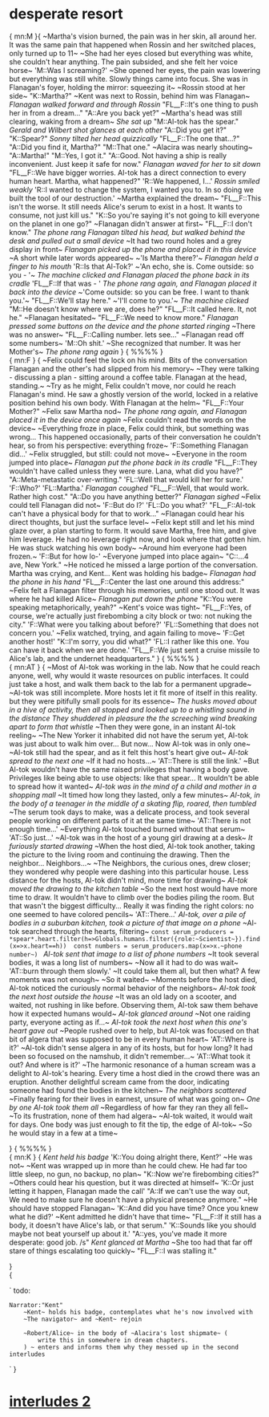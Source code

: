 # desperate resort

{
mn:M
}{
~Martha's vision burned, the pain was in her skin, all around her.
It was the same pain that happened when Rossin and her switched places, only turned up to 11~
~She had her eyes closed but everything was white, she couldn't hear anything. 
The pain subsided, and she felt her voice horse~
'M::Was I screaming?'
~She opened her eyes, the pain was lowering but everything was still white.
Slowly things came into focus.
She was in Flanagan's foyer, holding the mirror: squeezing it~
~Rossin stood at her side~
"K::Martha?"
~Kent was next to Rossin, behind him was Flanagan~
*Flanagan walked forward and through Rossin*
"FL__F::It's one thing to push her in from a dream..."
"A::Are you back yet?"
~Martha's head was still clearing, waking from a dream~
*She sat up*
"M::Al-tok has the spear."
*Gerald and Wilbert shot glances at each other*
"A::Did you get it?"
"K::Spear?"
*Sonny tilted her head quizzically*
"FL__F::The one that...?"
"A::Did you find it, Martha?"
"M::That one."
~Alacira was nearly shouting~
"A::Martha!"
"M::Yes, I got it."
"A::Good. 
Not having a ship is really inconvenient.
Just keep it safe for now."
*Flanagan waved for her to sit down*
"FL__F::We have bigger worries.
Al-tok has a direct connection to every human heart.
Martha, what happened?"
'R::We happened, I...'
*Rossin smiled weakly*
'R::I wanted to change the system, I wanted you to.
In so doing we built the tool of our destruction.'
~Martha explained the dream~
"FL__F::This isn't the worse.
It still needs Alice's serum to exist in a host.
It wants to consume, not just kill us."
"K::So you're saying it's not going to kill everyone on the planet in one go?"
~Flanagan didn't answer at first~
"FL__F::I don't know."
*The phone rang*
*Flanagan tilted his head, but walked behind the desk and pulled out a small device*
~It had two round holes and a grey display in front~
*Flanagan picked up the phone and placed it in this device*
~A short while later words appeared~
~'Is Martha there?'~
*Flanagan held a finger to his mouth*
'R::Is that Al-Tok?'
~'An echo, she is.
Come outside: so you - '~
*The machine clicked and Flanagan placed the phone back in its cradle*
'FL__F::If that was - '
*The phone rang again, and Flanagan placed it back into the device*
~'Come outside: so you can be free.
I want to thank you.'~
"FL__F::We'll stay here."
~'I'll come to you.'~
*The machine clicked*
"M::He doesn't know where we are, does he?"
"FL__F::It called here. It, not he."
~Flanagan hesitated~
"FL__F::We need to know more."
*Flanagan pressed some buttons on the device and the phone started ringing*
~There was no answer~
"FL__F::Calling number.
lets see..."
~Flanagan read off some numbers~
'M::Oh shit.'
~She recognized that number.
It was her Mother's~
*The phone rang again*
}
{
%%%%
}    
{
mn:F
}
{
~Felix could feel the lock on his mind. 
Bits of the conversation Flanagan and the other's had slipped from his memory~
~They were talking - discussing a plan - sitting around a coffee table.
Flanagan at the head, standing.~
~Try as he might, Felix couldn't move, nor could he reach Flanagan's mind.
He saw a ghostly version of the world, locked in a relative position behind his own body.
With Flanagan at the helm~
"FL__F::Your Mother?"
~Felix saw Martha nod~
*The phone rang again, and Flanagan placed it in the device once again*
~Felix couldn't read the words on the device~
~Everything froze in place, Felix could think, but something was wrong...
This happened occasionally, parts of their conversation he couldn't hear, so from his perspective: everything froze~
'F::Something Flanagan did...'
~Felix struggled, but still: could not move~
~Everyone in the room jumped into place~
*Flanagan put the phone back in its cradle*
"FL__F::They wouldn't have called unless they were sure.
Lana, what did you have?"
"A::Meta-metastatic over-writing."
'FL::Well that would kill her for sure.'
'F::Who?'
'FL::Martha.'
*Flanagan coughed*
"FL__F::Well, that would work.
Rather high cost."
"A::Do you have anything better?"
*Flanagan sighed*
~Felix could tell Flanagan did not~
'F::But do I?'
'FL::Do you what?'
"FL__F::Al-tok can't have a physical body for that to work..."
~Flanagan could hear his direct thoughts, but just the surface level~
~Felix kept still and let his mind glaze over, a plan starting to form.
It would save Martha, free him, and give him leverage.
He had no leverage right now, and look where that gotten him.
He was stuck watching his own body~
~Around him everyone had been frozen.~
'F::But for how lo-'
~Everyone jumped into place again~
"C::...4 ave, New York."
~He noticed he missed a large portion of the conversation.
Martha was crying, and Kent...
Kent was holding his badge~
*Flanagan had the phone in his hand*
"FL__F::Center the last one around this address:"
~Felix felt a Flanagan filter through his memories, until one stood out. 
It was where he had killed Alice~
*Flanagan put down the phone*
"K::You were speaking metaphorically, yeah?"
~Kent's voice was tight~
"FL__F::Yes, of course, we're actually just firebombing a city block or two: not nuking the city."
'F::What were you talking about before?'
'FL::Something that does not concern you.'
~Felix watched, trying, and again failing to move~
'F::Get another host!'
"K::I'm sorry, you did what?"
'FL::I rather like this one. 
You can have it back when we are done.'
"FL__F::We just sent a cruise missile to Alice's lab, and the undernet headquarters."
}
{
%%%%
}    
{
mn:AT
}
{
~Most of Al-tok was working in the lab. 
Now that he could reach anyone, well, why would it waste resources on public interfaces.
It could just take a host, and walk them back to the lab for a permanent upgrade~
~Al-tok was still incomplete. 
More hosts let it fit more of itself in this reality.
but they were pitifully small pools for its essence~
*The husks moved about in a hive of activity, then all stopped and looked up to a whistling sound in the distance
They shuddered in pleasure the the screeching wind breaking apart to form that whistle*
~Then they were gone, in an instant Al-tok reeling~
~The New Yorker it inhabited did not have the serum yet, Al-tok was just about to walk him over... 
But now...
Now Al-tok was in only one~
~Al-tok still had the spear, and as it felt this host's heart give out~ 
*Al-tok spread to the next one*
~If it had no hosts...~
'AT::There is still the link.'
~But Al-tok wouldn't have the same raised privileges that having a body gave. 
Privileges like being able to use objects: like that spear...
It wouldn't be able to spread how it wanted~
*Al-tok was in the mind of a child and mother in a shopping mall*
~It timed how long they lasted, only a few minutes~
*Al-tok, in the body of a teenager in the middle of a skating flip, roared, then tumbled*
~The serum took days to make, was a delicate process, and took several people working on different parts of it at the same time~
'AT::There is not enough time...'
~Everything Al-tok touched burned without that serum~
'AT::So just...'
~Al-tok was in the host of a young girl drawing at a desk~
*It furiously started drawing*
~When the host died, Al-tok took another, taking the picture to the living room and continuing the drawing.
Then the neighbor... 
Neighbors...~
~The Neighbors, the curious ones, drew closer; they wondered why people were dashing into this particular house.
Less distance for the hosts, Al-tok didn't mind, more time for drawing~
*Al-tok moved the drawing to the kitchen table*
~So the next host would have more time to draw.
It wouldn't have to climb over the bodies piling the room.
But that wasn't the biggest difficulty...
Really it was finding the right colors: no one seemed to have colored pencils~
'AT::There...'
*Al-tok, over a pile of bodies in a suburban kitchen, took a picture of that image on a phone*
~Al-tok searched through the hearts, filtering~
`
const serum_producers = *spear*.heart.filter(h=>Globals.humans.filter({role:~Scientist~}).find(x=>x.heart==h)) 
const numbers = serum_producers.map(x=>x.~phone number~) 
`
*Al-tok sent that image to a list of phone numbers*
~It took several bodies, it was a long list of numbers~
~Now all it had to do was wait~
'AT::burn through them slowly.'
~It could take them all, but then what?
A few moments was not enough~
~So it waited~
~Moments before the host died, Al-tok noticed the curiously normal behavior of the neighbors~
*Al-tok took the next host outside the house*
~It was an old lady on a scooter, and waited, not rushing in like before.
Observing them, Al-tok saw them behave how it expected humans would~
*Al-tok glanced around*
~Not one raiding party, everyone acting as if...~
*Al-tok took the next host when this one's heart gave out*
~People rushed over to help, but Al-tok was focused on that bit of algera that was supposed to be in every human heart~
'AT::Where is it?'
~Al-tok didn't sense algera in any of its hosts, but for how long?
It had been so focused on the namshub, it didn't remember...~
'AT::What took it out?
And where is it?'
~The harmonic resonance of a human scream was a delight to Al-tok's hearing. 
Every time a host died in the crowd there was an eruption.
Another delightful scream came from the door, indicating someone had found the bodies in the kitchen~
*The neighbors scattered*
~Finally fearing for their lives in earnest, unsure of what was going on~
*One by one Al-tok took them all*
~Regardless of how far they ran they all fell~
~To its frustration, none of them had algera~
~Al-tok waited, it would wait for days.
One body was just enough to fit the tip, the edge of Al-tok~
~So he would stay in a few at a time~

}
{
%%%%
}    
{
mn:K
}
{
*Kent held his badge*
'K::You doing alright there, Kent?'
~He was not~
~Kent was wrapped up in more than he could chew. 
He had far too little sleep, no gun, no backup, no plan~
"K::Now we're firebombing cities?"
~Others could hear his question, but it was directed at himself~
'K::Or just letting it happen, Flanagan made the call'
"A::If we can't use the way out, We need to make sure he doesn't have a physical presence anymore."
~He should have stopped Flanagan~
'K::And did you have time?
Once you knew what he did?'
~Kent admitted he didn't have that time~
"FL__F::If it still has a body, it doesn't have Alice's lab, or that serum."
'K::Sounds like you should maybe not beat yourself up about it.'
"A::yes, you've made it more desperate: good job. /s"
*Kent glanced at Martha*
~She too had that far off stare of things escalating too quickly~
"FL__F::I was stalling it."


}    
{
    
`
todo:


    Narrator:"Kent"
        ~Kent~ holds his badge, contemplates what he's now involved with
        ~The navigator~ and ~Kent~ rejoin

        ~Robert/Alice~ in the body of ~Alacira's lost shipmate~ (
            write this in somewhere in dream chapters.
        ) ~ enters and informs them why they messed up in the second interludes

`
}

# [interludes 2](interludes-2.md)